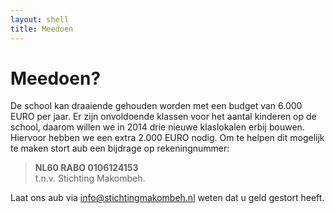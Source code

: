 ```yaml
---
layout: shell
title: Meedoen
---
```


# Meedoen?


De school kan draaiende gehouden worden met een budget van 6.000 EURO 
per jaar. Er zijn onvoldoende klassen voor het aantal kinderen op de 
school, daarom willen we in 2014 drie nieuwe klaslokalen erbij bouwen. 
Hiervoor hebben we een extra 2.000 EURO nodig. Om te helpen dit 
mogelijk te maken stort aub een bijdrage op rekeningnummer: 

> **NL60 RABO 0106124153**  
> t.n.v. Stichting Makombeh. 

Laat ons aub via [info@stichtingmakombeh.nl](mailto:info@stichtingmakombeh.nl) weten dat u geld gestort heeft.